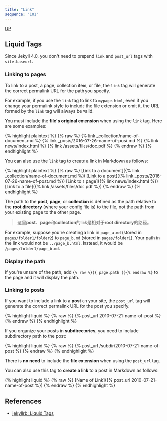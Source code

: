 ```yaml
---
title: "Link"
sequence: "101"
---
```


[UP](/jekyll/jekyll-index.html)

## Liquid Tags

Since Jekyll 4.0, you don't need to prepend `link` and `post_url` tags with `site.baseurl`.

### Linking to pages

To link to a post, a page, collection item, or file,
the `link` tag will generate the correct permalink URL for the path you specify.

For example, if you use the `link` tag to link to `mypage.html`,
even if you change your permalink style to include the file extension or omit it,
the URL formed by the `link` tag will always be valid.

You must include the **file's original extension** when using the `link` tag.
Here are some examples:

{% highlight plaintext %}
{% raw %}
{% link _collection/name-of-document.md %}
{% link _posts/2016-07-26-name-of-post.md %}
{% link news/index.html %}
{% link /assets/files/doc.pdf %}
{% endraw %}
{% endhighlight %}

You can also use the `link` tag to create a link in Markdown as follows:

{% highlight plaintext %}
{% raw %}
[Link to a document]({% link _collection/name-of-document.md %})
[Link to a post]({% link _posts/2016-07-26-name-of-post.md %})
[Link to a page]({% link news/index.html %})
[Link to a file]({% link /assets/files/doc.pdf %})
{% endraw %}
{% endhighlight %}

The path to the **post**, **page**, or **collection** is defined as the path relative to the **root directory**
(where your config file is) to the file, not the path from your existing page to the other page.

> 这里**post**、**page**和**collection**的link是相对于**root directory**的路径。

For example, suppose you're creating a link in `page_a.md` (stored in `pages/folder1/folder2`) to `page_b.md` (stored in `pages/folder1`).
Your path in the link would not be `../page_b.html`. Instead, it would be `/pages/folder1/page_b.md`.

### Display the path

If you're unsure of the path, add `{% raw %}{{ page.path }}{% endraw %}` to the page and it will display the path.

### Linking to posts

If you want to include a link to a **post** on your site,
the `post_url` tag will generate the correct permalink URL for the post you specify.

{% highlight liquid %}
{% raw %}
{% post_url 2010-07-21-name-of-post %}
{% endraw %}
{% endhighlight %}

If you organize your posts in **subdirectories**, you need to include subdirectory path to the post:

{% highlight liquid %}
{% raw %}
{% post_url /subdir/2010-07-21-name-of-post %}
{% endraw %}
{% endhighlight %}

There is **no need** to include the **file extension** when using the `post_url` tag.

You can also use this tag to **create a link** to a post in Markdown as follows:

{% highlight liquid %}
{% raw %}
[Name of Link]({% post_url 2010-07-21-name-of-post %})
{% endraw %}
{% endhighlight %}

## References

- [jekyllrb: Liquid Tags](https://jekyllrb.com/docs/liquid/tags/)
